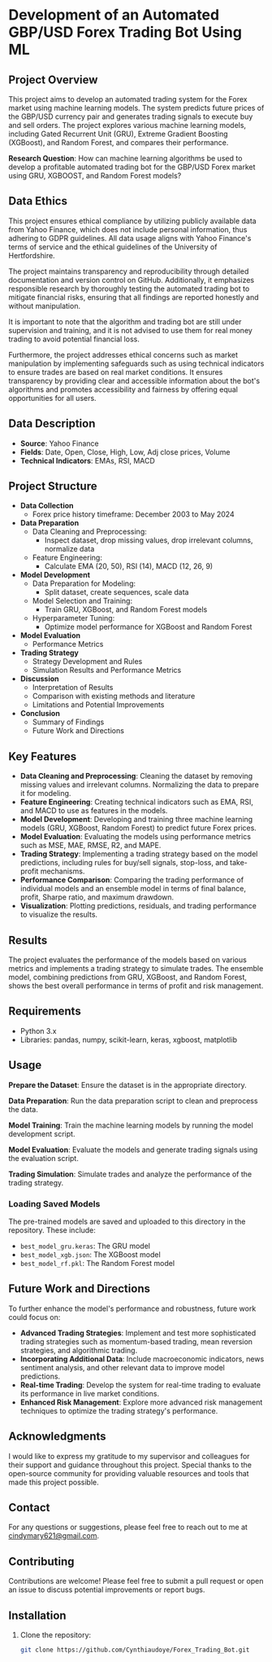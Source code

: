 # Development of an Automated GBP/USD Forex Trading Bot Using ML

## Project Overview

This project aims to develop an automated trading system for the Forex market using machine learning models. The system predicts future prices of the GBP/USD currency pair and generates trading signals to execute buy and sell orders. The project explores various machine learning models, including Gated Recurrent Unit (GRU), Extreme Gradient Boosting (XGBoost), and Random Forest, and compares their performance.

**Research Question**: How can machine learning algorithms be used to develop a profitable automated trading bot for the GBP/USD Forex market using GRU, XGBOOST, and Random Forest models?

## Data Ethics

This project ensures ethical compliance by utilizing publicly available data from Yahoo Finance, which does not include personal information, thus adhering to GDPR guidelines. All data usage aligns with Yahoo Finance's terms of service and the ethical guidelines of the University of Hertfordshire. 

The project maintains transparency and reproducibility through detailed documentation and version control on GitHub. Additionally, it emphasizes responsible research by thoroughly testing the automated trading bot to mitigate financial risks, ensuring that all findings are reported honestly and without manipulation.

It is important to note that the algorithm and trading bot are still under supervision and training, and it is not advised to use them for real money trading to avoid potential financial loss.

Furthermore, the project addresses ethical concerns such as market manipulation by implementing safeguards such as using technical indicators to ensure trades are based on real market conditions. It ensures transparency by providing clear and accessible information about the bot's algorithms and promotes accessibility and fairness by offering equal opportunities for all users.


## Data Description
- **Source**: Yahoo Finance
- **Fields**: Date, Open, Close, High, Low, Adj close prices, Volume
- **Technical Indicators**: EMAs, RSI, MACD

## Project Structure

- **Data Collection**
  - Forex price history timeframe: December 2003 to May 2024
- **Data Preparation**
  - Data Cleaning and Preprocessing:
    - Inspect dataset, drop missing values, drop irrelevant columns, normalize data
  - Feature Engineering:
    - Calculate EMA (20, 50), RSI (14), MACD (12, 26, 9)
- **Model Development**
  - Data Preparation for Modeling:
    - Split dataset, create sequences, scale data
  - Model Selection and Training:
    - Train GRU, XGBoost, and Random Forest models
  - Hyperparameter Tuning:
    - Optimize model performance for XGBoost and Random Forest
- **Model Evaluation**
  - Performance Metrics
- **Trading Strategy**
  - Strategy Development and Rules
  - Simulation Results and Performance Metrics
- **Discussion**
  - Interpretation of Results
  - Comparison with existing methods and literature
  - Limitations and Potential Improvements
- **Conclusion**
  - Summary of Findings
  - Future Work and Directions

## Key Features

- **Data Cleaning and Preprocessing**: Cleaning the dataset by removing missing values and irrelevant columns. Normalizing the data to prepare it for modeling.
- **Feature Engineering**: Creating technical indicators such as EMA, RSI, and MACD to use as features in the models.
- **Model Development**: Developing and training three machine learning models (GRU, XGBoost, Random Forest) to predict future Forex prices.
- **Model Evaluation**: Evaluating the models using performance metrics such as MSE, MAE, RMSE, R2, and MAPE.
- **Trading Strategy**: Implementing a trading strategy based on the model predictions, including rules for buy/sell signals, stop-loss, and take-profit mechanisms.
- **Performance Comparison**: Comparing the trading performance of individual models and an ensemble model in terms of final balance, profit, Sharpe ratio, and maximum drawdown.
- **Visualization**: Plotting predictions, residuals, and trading performance to visualize the results.

## Results

The project evaluates the performance of the models based on various metrics and implements a trading strategy to simulate trades. The ensemble model, combining predictions from GRU, XGBoost, and Random Forest, shows the best overall performance in terms of profit and risk management.

## Requirements

- Python 3.x
- Libraries: pandas, numpy, scikit-learn, keras, xgboost, matplotlib

## Usage

**Prepare the Dataset**: Ensure the dataset is in the appropriate directory.

**Data Preparation**: Run the data preparation script to clean and preprocess the data.

**Model Training**: Train the machine learning models by running the model development script.

**Model Evaluation**: Evaluate the models and generate trading signals using the evaluation script.

**Trading Simulation**: Simulate trades and analyze the performance of the trading strategy.

### Loading Saved Models

The pre-trained models are saved and uploaded to this directory in the repository. These include:

- `best_model_gru.keras`: The GRU model
- `best_model_xgb.json`: The XGBoost model
- `best_model_rf.pkl`: The Random Forest model

## Future Work and Directions

To further enhance the model's performance and robustness, future work could focus on:

- **Advanced Trading Strategies**: Implement and test more sophisticated trading strategies such as momentum-based trading, mean reversion strategies, and algorithmic trading.
- **Incorporating Additional Data**: Include macroeconomic indicators, news sentiment analysis, and other relevant data to improve model predictions.
- **Real-time Trading**: Develop the system for real-time trading to evaluate its performance in live market conditions.
- **Enhanced Risk Management**: Explore more advanced risk management techniques to optimize the trading strategy's performance.

## Acknowledgments

I would like to express my gratitude to my supervisor and colleagues for their support and guidance throughout this project. Special thanks to the open-source community for providing valuable resources and tools that made this project possible.

## Contact

For any questions or suggestions, please feel free to reach out to me at cindymary621@gmail.com.

## Contributing

Contributions are welcome! Please feel free to submit a pull request or open an issue to discuss potential improvements or report bugs.

## Installation

1. Clone the repository:
   ```sh
   git clone https://github.com/Cynthiaudoye/Forex_Trading_Bot.git
